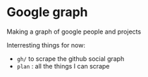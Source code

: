 Google graph
============

Making a graph of google people and projects

Interresting things for now:

* `gh/` to scrape the github social graph
* `plan` : all the things I can scrape 

